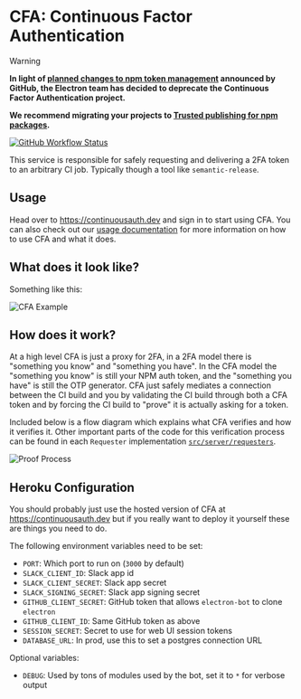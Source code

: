 # CFA: Continuous Factor Authentication

> [!WARNING]
> **In light of [planned changes to npm token management](https://github.blog/changelog/2025-09-29-strengthening-npm-security-important-changes-to-authentication-and-token-management/) announced by GitHub, the Electron team has decided to deprecate the Continuous Factor Authentication project.**
>
> **We recommend migrating your projects to [Trusted publishing for npm packages](https://docs.npmjs.com/trusted-publishers).**

[![GitHub Workflow Status](https://img.shields.io/github/actions/workflow/status/continuousauth/web/ci.yaml?branch=main&label=CI&logo=github&style=for-the-badge)](https://github.com/continuousauth/web/actions/workflows/ci.yaml)

This service is responsible for safely requesting and delivering a 2FA token to an arbitrary CI job. Typically though a tool like `semantic-release`.

## Usage

Head over to https://continuousauth.dev and sign in to start using CFA.  You can also check out our [usage documentation](https://docs.continuousauth.dev) for more information on how to use CFA and what it does.

## What does it look like?

Something like this:

![CFA Example](docs/example.png)

## How does it work?

At a high level CFA is just a proxy for 2FA, in a 2FA model there is "something you know" and "something you have".  In the CFA model the "something you know" is still your NPM auth token, and the "something you have" is still the OTP generator.  CFA just safely mediates a connection between the CI build and you by validating the CI build through both a CFA token and by forcing the CI build to "prove" it is actually asking for a token.

Included below is a flow diagram which explains what CFA verifies and how it verifies it.  Other important parts of the code for this verification process can be found in each `Requester` implementation [`src/server/requesters`](src/server/requesters).

![Proof Process](./docs/proof-process.png)

## Heroku Configuration

You should probably just use the hosted version of CFA at https://continuousauth.dev but if you really want to deploy it yourself these are things you need to do.

The following environment variables need to be set:

 * `PORT`: Which port to run on (`3000` by default)
 * `SLACK_CLIENT_ID`: Slack app id
 * `SLACK_CLIENT_SECRET`: Slack app secret
 * `SLACK_SIGNING_SECRET`: Slack app signing secret
 * `GITHUB_CLIENT_SECRET`: GitHub token that allows `electron-bot` to clone `electron`
 * `GITHUB_CLIENT_ID`: Same GitHub token as above
 * `SESSION_SECRET`: Secret to use for web UI session tokens
 * `DATABASE_URL`: In prod, use this to set a postgres connection URL

Optional variables:

 * `DEBUG`: Used by tons of modules used by the bot, set it to `*` for verbose output
